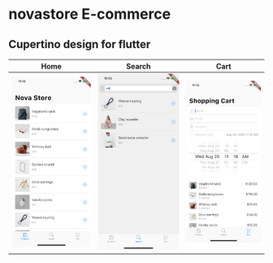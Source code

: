 # novastore E-commerce

## Cupertino design for flutter 

| Home | Search | Cart |
|------|-------|--------|
|![Home screenshot](screenshots/home.png) | ![Search screenshot](screenshots/search.png) | ![Cart screenshot](screenshots/cart.png) | 
